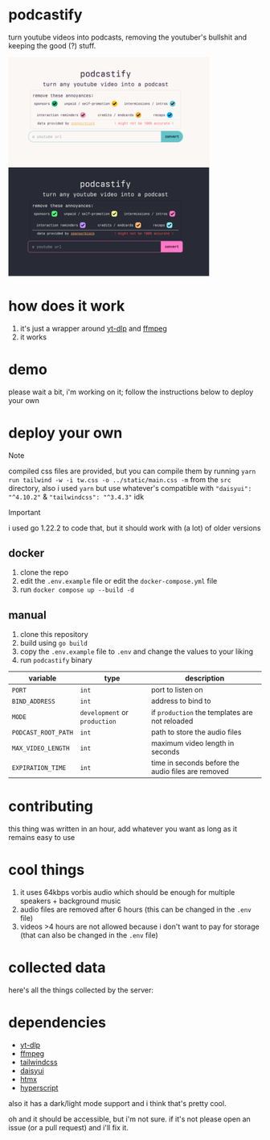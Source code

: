 # podcastify

turn youtube videos into podcasts, removing the youtuber's bullshit and keeping the good (?) stuff.

<p float="left">
    <img src="./assets/podcastify_light.webp" width="400" alt="light mode ui" />
    <img src="./assets/podcastify_dark.webp" width="400" alt="dark mode ui" />
</p>

# how does it work

1. it's just a wrapper around [yt-dlp](https://github.com/yt-dlp/yt-dlp) and [ffmpeg](https://ffmpeg.org/)
2. it works

# demo

please wait a bit, i'm working on it; follow the instructions below to deploy your own
<!-- a demo is available at [podcast.mana.rip](https://podcast.mana.rip), but it's not guaranteed to be up at all times. -->

# deploy your own

> [!NOTE]
> compiled css files are provided, but you can compile them by running `yarn run tailwind -w -i tw.css -o ../static/main.css -m` from the `src` directory, also i used `yarn` but use whatever's compatible with `"daisyui": "^4.10.2"` & `"tailwindcss": "^3.4.3"` idk

> [!IMPORTANT]
> i used go 1.22.2 to code that, but it should work with (a lot) of older versions

## docker

1. clone the repo
2. edit the `.env.example` file or edit the `docker-compose.yml` file
3. run `docker compose up --build -d`

## manual

1. clone this repository
2. build using `go build`
3. copy the `.env.example` file to `.env` and change the values to your liking
4. run `podcastify` binary

| variable | type | description |
| --- | --- | --- |
| `PORT` | `int` | port to listen on |
| `BIND_ADDRESS` | `int` | address to bind to |
| `MODE` | `development` or `production` | if `production` the templates are not reloaded |
| `PODCAST_ROOT_PATH` | `int` | path to store the audio files |
| `MAX_VIDEO_LENGTH` | `int` | maximum video length in seconds |
| `EXPIRATION_TIME` | `int` | time in seconds before the audio files are removed |

# contributing

this thing was written in an hour, add whatever you want as long as it remains easy to use

# cool things

1. it uses 64kbps vorbis audio which should be enough for multiple speakers + background music
2. audio files are removed after 6 hours (this can be changed in the `.env` file)
3. videos >4 hours are not allowed because i don't want to pay for storage (that can also be changed in the `.env` file)

# collected data

here's all the things collected by the server:

# dependencies

- [yt-dlp](https://github.com/yt-dlp/yt-dlp)
- [ffmpeg](https://ffmpeg.org/)
- [tailwindcss](https://tailwindcss.com/)
- [daisyui](https://daisyui.com/)
- [htmx](https://htmx.org/)
- [hyperscript](https://hyperscript.org/)

also it has a dark/light mode support and i think that's pretty cool.

oh and it should be accessible, but i'm not sure. if it's not please open an issue (or a pull request) and i'll fix it.